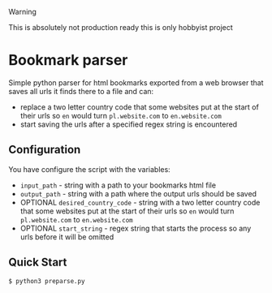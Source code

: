 > [!WARNING]
> This is absolutely not production ready this is only hobbyist project

# Bookmark parser

Simple python parser for html bookmarks exported from a web browser that saves all urls it finds there to a file and can:
- replace a two letter country code that some websites put at the start of their urls so `en` would turn `pl.website.com` to `en.website.com`
- start saving the urls after a specified regex string is encountered

## Configuration

You have configure the script with the variables:
- `input_path` - string with a path to your bookmarks html file
- `output_path` - string with a path where the output urls should be saved
- OPTIONAL `desired_country_code` -  string with a two letter country code that some websites put at the start of their urls so `en` would turn `pl.website.com` to `en.website.com`
- OPTIONAL `start_string` - regex string that starts the process so any urls before it will be omitted

## Quick Start

```console
$ python3 preparse.py
```